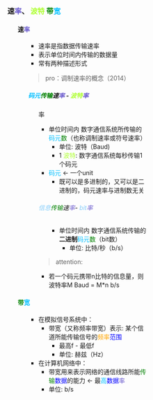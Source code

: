 <div style="float: left; width: 64%; padding: 1%;">

### 速<span style="color: SlateBlue;">率</span>、  <span style="color: GreenYellow;">波特</span> <span style="color: green;">带<span style="color: deepskyblue;">宽</span>

<ul>

#### 速<span style="color: SlateBlue;">率</span>

<ul>

- 速率是指数据传输速率
- 表示单位时间内传输的数据量
- 常有两种描述形式

>pro：调制速率的概念（2014）  

##### <span style="color: deepskyblue;">码元</span><span style="color: green;">传输</span>速<span style="color: SlateBlue;">率</span> -  <span style="color: GreenYellow;">波特</span><span style="color: SlateBlue;">率</span>

<ul>

率
- 单位时间内 数字通信系统所传输的<span style="color: deepskyblue;">码元</span><span style="color: green;">数</span>（也称调制速率或符号速率）
  - 单位: 波特（Baud)
  - 1 <span style="color: GreenYellow;">波特</span>:  数字通信系统每秒传输1个码元
- <span style="color: deepskyblue;">码元</span> ← 一个unit
  - 既可以是多进制的，又可以是二进制的，码元速率与进制数无关

###### <span style="color: LightSkyBlue;">信息</span><span style="color: green;">传输</span>速<span style="color: SlateBlue;">率</span>- <span style="color: LightSkyBlue;">bit</span><span style="color: SlateBlue;">率</span>

<ul>

- 单位时间内 数字通信系统传输的**二进制**<span style="color: deepskyblue;">码元</span><span style="color: green;">数</span>（bit数）
  - 单位: 比特/秒（b/s）

</ul>

> attention:  

- 若一个码元携带n比特的信息量，则波特率M Baud =  M*n b/s

</ul>

</ul>

#### <span style="color: green;">带<span style="color: deepskyblue;">宽</span>

<ul>

- 在模拟信号系统中：
  - 带宽（又称频率带宽）表示: 某个信道所能传输信号的<span style="color: orange;">频率</span><span style="color: blue;">范围</span>
    - 最高f - 最低f
    - 单位: 赫兹（Hz）
- 在计算机网络中：
  - 带宽用来表示网络的通信线路所能<span style="color: green;">传输</span><span style="color: blue;">数据</span>的能力 ← 最<span style="color: deepskyblue;">高<span style="color: blue;">数据</span><span style="color: SlateBlue;">率</span>
  - 单位: b/s

</ul>

</ul>

</ul>

</div>
<div style="float: right; width: 26%; padding: 1%;">

</div>
<div style="clear: both;"></div>
